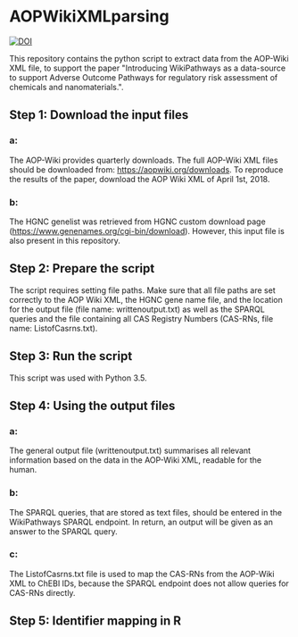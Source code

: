 # AOPWikiXMLparsing
[![DOI](https://zenodo.org/badge/139583189.svg)](https://zenodo.org/badge/latestdoi/139583189)

This repository contains the python script to extract data from the AOP-Wiki XML file, to support the paper "Introducing WikiPathways as a data-source to support Adverse Outcome Pathways for regulatory risk assessment of chemicals and nanomaterials.".

## Step 1: Download the input files

### a: 
The AOP-Wiki provides quarterly downloads. The full AOP-Wiki XML files should be downloaded from: https://aopwiki.org/downloads. To reproduce the results of the paper, download the AOP Wiki XML of April 1st, 2018.
### b: 
The HGNC genelist was retrieved from HGNC custom download page (https://www.genenames.org/cgi-bin/download). However, this input file is also present in this repository.

## Step 2: Prepare the script

The script requires setting file paths. Make sure that all file paths are set correctly to the AOP Wiki XML, the HGNC gene name file, and the location for the output file (file name: writtenoutput.txt) as well as the SPARQL queries and the file containing all CAS Registry Numbers (CAS-RNs, file name: ListofCasrns.txt).

## Step 3: Run the script

This script was used with Python 3.5.

## Step 4: Using the output files

### a: 
The general output file (writtenoutput.txt) summarises all relevant information based on the data in the AOP-Wiki XML, readable for the human. 
### b: 
The SPARQL queries, that are stored as text files, should be entered in the WikiPathways SPARQL endpoint. In return, an output will be given as an answer to the SPARQL query.
### c: 
The ListofCasrns.txt file is used to map the CAS-RNs from the AOP-Wiki XML to ChEBI IDs, because the SPARQL endpoint does not allow queries for CAS-RNs directly.

## Step 5: Identifier mapping in R


